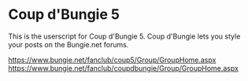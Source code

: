Coup d'Bungie 5
===============

This is the userscript for Coup d'Bungie 5. Coup d'Bungie lets you style your 
posts on the Bungie.net forums.

https://www.bungie.net/fanclub/coup5/Group/GroupHome.aspx
https://www.bungie.net/fanclub/coupdbungie/Group/GroupHome.aspx
